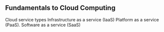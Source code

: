 ## Fundamentals to Cloud Computing

Cloud service types
Infrastructure as a service (IaaS)
Platform as a service (PaaS).
Software as a service (SaaS)